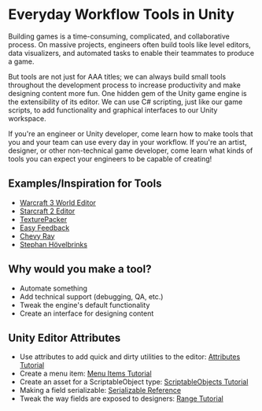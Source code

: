 # Everyday Workflow Tools in Unity
Building games is a time-consuming, complicated, and collaborative process. On massive projects, engineers often build tools like level editors, data visualizers, and automated tasks to enable their teammates to produce a game.

But tools are not just for AAA titles; we can always build small tools throughout the development process to increase productivity and make designing content more fun. One hidden gem of the Unity game engine is the extensibility of its editor. We can use C# scripting, just like our game scripts, to add functionality and graphical interfaces to our Unity workspace.

If you're an engineer or Unity developer, come learn how to make tools that you and your team can use every day in your workflow. If you're an artist, designer, or other non-technical game developer, come learn what kinds of tools you can expect your engineers to be capable of creating!

## Examples/Inspiration for Tools

- [Warcraft 3 World Editor](https://youtu.be/Z4Q3kqAJR8A?t=3m53s)
- [Starcraft 2 Editor](https://youtu.be/pNhJPQvW-pc)
- [TexturePacker](https://www.codeandweb.com/texturepacker)
- [Easy Feedback](https://assetstore.unity.com/packages/tools/integration/easy-feedback-form-81608)
- [Chevy Ray](https://twitter.com/ChevyRay)
- [Stephan Hövelbrinks](https://twitter.com/talecrafter/status/971021795749965824)

## Why would you make a tool?

- Automate something
- Add technical support (debugging, QA, etc.)
- Tweak the engine's default functionality
- Create an interface for designing content

## Unity Editor Attributes

- Use attributes to add quick and dirty utilities to the editor: [Attributes Tutorial](https://unity3d.com/learn/tutorials/topics/scripting/attributes)
- Create a menu item: [Menu Items Tutorial](https://unity3d.com/learn/tutorials/topics/interface-essentials/unity-editor-extensions-menu-items)
- Create an asset for a ScriptableObject type: [ScriptableObjects Tutorial](https://unity3d.com/learn/tutorials/modules/beginner/live-training-archive/scriptable-objects)
- Making a field serializable: [Serializable Reference](https://docs.unity3d.com/ScriptReference/Serializable.html)
- Tweak the way fields are exposed to designers: [Range Tutorial](https://unity3d.com/learn/tutorials/topics/tips/show-public-variables-sliders-rangemin-max)